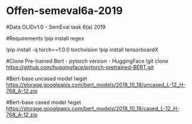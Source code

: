 # Offen-semeval6a-2019
#Data
  OLIDv1.0 - SemEval task 6(a) 2019
  
#Requirements
  !pip install regex
  
  !pip install -q torch==1.0.0 torchvision
  !pip install tensorboardX
  
#Clone Pre-trained Bert - pytorch version - HuggingFace
  !git clone https://github.com/huggingface/pytorch-pretrained-BERT.git
  
  
#Bert-base uncased model
  !wget https://storage.googleapis.com/bert_models/2018_10_18/uncased_L-12_H-768_A-12.zip

#Bert-base cased model
  !wget https://storage.googleapis.com/bert_models/2018_10_18/cased_L-12_H-768_A-12.zip
